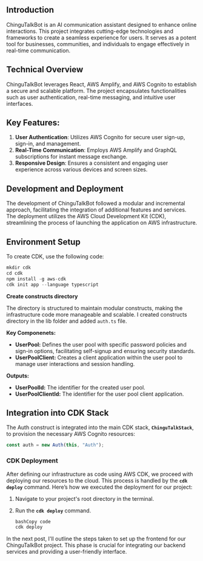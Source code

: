 ## Introduction

ChinguTalkBot is an AI communication assistant designed to enhance online interactions. This project integrates cutting-edge technologies and frameworks to create a seamless experience for users. It serves as a potent tool for businesses, communities, and individuals to engage effectively in real-time communication.

## **Technical Overview**

ChinguTalkBot leverages React, AWS Amplify, and AWS Cognito to establish a secure and scalable platform. The project encapsulates functionalities such as user authentication, real-time messaging, and intuitive user interfaces.

## **Key Features:**

1. **User Authentication**: Utilizes AWS Cognito for secure user sign-up, sign-in, and management.
2. **Real-Time Communication**: Employs AWS Amplify and GraphQL subscriptions for instant message exchange.
3. **Responsive Design**: Ensures a consistent and engaging user experience across various devices and screen sizes.

## **Development and Deployment**

The development of ChinguTalkBot followed a modular and incremental approach, facilitating the integration of additional features and services. The deployment utilizes the AWS Cloud Development Kit (CDK), streamlining the process of launching the application on AWS infrastructure.

## Environment Setup

To create CDK, use the following code:

```jsx
mkdir cdk
cd cdk
npm install -g aws-cdk
cdk init app --language typescript
```

**Create constructs directory**

The directory is structured to maintain modular constructs, making the infrastructure code more manageable and scalable. I created constructs directory in the lib folder and added `auth.ts` file.

**Key Componenets:**

- **UserPool:** Defines the user pool with specific password policies and sign-in options, facilitating self-signup and ensuring security standards.
- **UserPoolClient:** Creates a client application within the user pool to manage user interactions and session handling.

**Outputs:**

- **UserPoolId:** The identifier for the created user pool.
- **UserPoolClientId:** The identifier for the user pool client application.


## **Integration into CDK Stack**

The Auth construct is integrated into the main CDK stack, **`ChinguTalkStack`**, to provision the necessary AWS Cognito resources:

```jsx
const auth = new Auth(this, "Auth");
```


### **CDK Deployment**

After defining our infrastructure as code using AWS CDK, we proceed with deploying our resources to the cloud. This process is handled by the **`cdk deploy`** command. Here’s how we executed the deployment for our project:

1. Navigate to your project's root directory in the terminal.
2. Run the **`cdk deploy`** command.
    
    ```bash
    bashCopy code
    cdk deploy
    
    ```
    

In the next post, I'll outline the steps taken to set up the frontend for our ChinguTalkBot project. This phase is crucial for integrating our backend services and providing a user-friendly interface.
